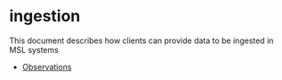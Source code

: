 # ingestion
This document describes how clients can provide data to be ingested in MSL systems

 - [Observations](observations)
